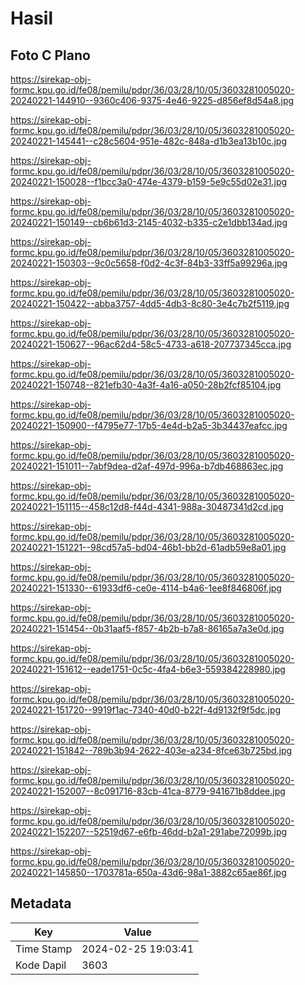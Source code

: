 # Hasil

## Foto C Plano

https://sirekap-obj-formc.kpu.go.id/fe08/pemilu/pdpr/36/03/28/10/05/3603281005020-20240221-144910--9360c406-9375-4e46-9225-d856ef8d54a8.jpg

https://sirekap-obj-formc.kpu.go.id/fe08/pemilu/pdpr/36/03/28/10/05/3603281005020-20240221-145441--c28c5604-951e-482c-848a-d1b3ea13b10c.jpg

https://sirekap-obj-formc.kpu.go.id/fe08/pemilu/pdpr/36/03/28/10/05/3603281005020-20240221-150028--f1bcc3a0-474e-4379-b159-5e9c55d02e31.jpg

https://sirekap-obj-formc.kpu.go.id/fe08/pemilu/pdpr/36/03/28/10/05/3603281005020-20240221-150149--cb6b61d3-2145-4032-b335-c2e1dbb134ad.jpg

https://sirekap-obj-formc.kpu.go.id/fe08/pemilu/pdpr/36/03/28/10/05/3603281005020-20240221-150303--9c0c5658-f0d2-4c3f-84b3-33ff5a99296a.jpg

https://sirekap-obj-formc.kpu.go.id/fe08/pemilu/pdpr/36/03/28/10/05/3603281005020-20240221-150422--abba3757-4dd5-4db3-8c80-3e4c7b2f5119.jpg

https://sirekap-obj-formc.kpu.go.id/fe08/pemilu/pdpr/36/03/28/10/05/3603281005020-20240221-150627--96ac62d4-58c5-4733-a618-207737345cca.jpg

https://sirekap-obj-formc.kpu.go.id/fe08/pemilu/pdpr/36/03/28/10/05/3603281005020-20240221-150748--821efb30-4a3f-4a16-a050-28b2fcf85104.jpg

https://sirekap-obj-formc.kpu.go.id/fe08/pemilu/pdpr/36/03/28/10/05/3603281005020-20240221-150900--f4795e77-17b5-4e4d-b2a5-3b34437eafcc.jpg

https://sirekap-obj-formc.kpu.go.id/fe08/pemilu/pdpr/36/03/28/10/05/3603281005020-20240221-151011--7abf9dea-d2af-497d-996a-b7db468863ec.jpg

https://sirekap-obj-formc.kpu.go.id/fe08/pemilu/pdpr/36/03/28/10/05/3603281005020-20240221-151115--458c12d8-f44d-4341-988a-30487341d2cd.jpg

https://sirekap-obj-formc.kpu.go.id/fe08/pemilu/pdpr/36/03/28/10/05/3603281005020-20240221-151221--98cd57a5-bd04-46b1-bb2d-61adb59e8a01.jpg

https://sirekap-obj-formc.kpu.go.id/fe08/pemilu/pdpr/36/03/28/10/05/3603281005020-20240221-151330--61933df6-ce0e-4114-b4a6-1ee8f846806f.jpg

https://sirekap-obj-formc.kpu.go.id/fe08/pemilu/pdpr/36/03/28/10/05/3603281005020-20240221-151454--0b31aaf5-f857-4b2b-b7a8-86165a7a3e0d.jpg

https://sirekap-obj-formc.kpu.go.id/fe08/pemilu/pdpr/36/03/28/10/05/3603281005020-20240221-151612--eade1751-0c5c-4fa4-b6e3-559384228980.jpg

https://sirekap-obj-formc.kpu.go.id/fe08/pemilu/pdpr/36/03/28/10/05/3603281005020-20240221-151720--9919f1ac-7340-40d0-b22f-4d9132f9f5dc.jpg

https://sirekap-obj-formc.kpu.go.id/fe08/pemilu/pdpr/36/03/28/10/05/3603281005020-20240221-151842--789b3b94-2622-403e-a234-8fce63b725bd.jpg

https://sirekap-obj-formc.kpu.go.id/fe08/pemilu/pdpr/36/03/28/10/05/3603281005020-20240221-152007--8c091716-83cb-41ca-8779-941671b8ddee.jpg

https://sirekap-obj-formc.kpu.go.id/fe08/pemilu/pdpr/36/03/28/10/05/3603281005020-20240221-152207--52519d67-e6fb-46dd-b2a1-291abe72099b.jpg

https://sirekap-obj-formc.kpu.go.id/fe08/pemilu/pdpr/36/03/28/10/05/3603281005020-20240221-145850--1703781a-650a-43d6-98a1-3882c65ae86f.jpg


## Metadata

| Key        | Value               |
| ---------- | ------------------- |
| Time Stamp | 2024-02-25 19:03:41 |
| Kode Dapil | 3603                |



